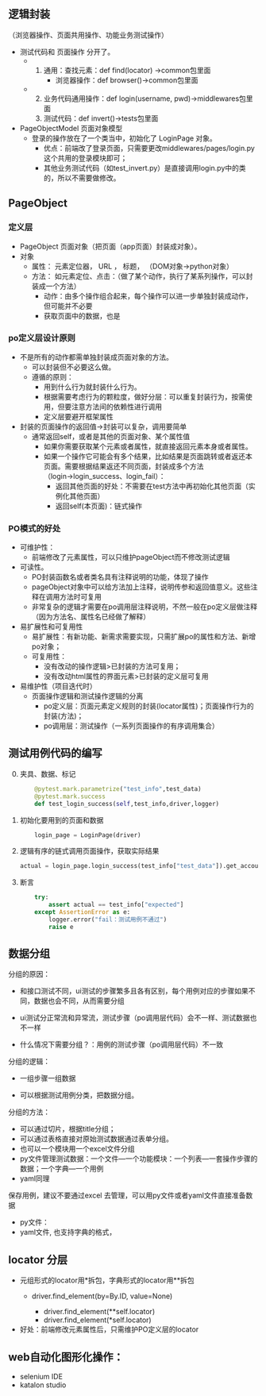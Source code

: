 ## 逻辑封装

（浏览器操作、页面共用操作、功能业务测试操作）

- 测试代码和   页面操作 分开了。
  - 1. 通用：查找元素：def find(locator) →common包里面
       - 浏览器操作：def browser()→common包里面
  - 2. 业务代码通用操作：def login(username, pwd)→middlewares包里面
    3. 测试代码：def invert()→tests包里面
- PageObjectModel   页面对象模型
  - 登录的操作放在了一个类当中，初始化了 LoginPage 对象。
    - 优点：前端改了登录页面，只需要更改middlewares/pages/login.py这个共用的登录模块即可；
    - 其他业务测试代码（如test_invert.py）是直接调用login.py中的类的，所以不需要做修改。

## PageObject

### 定义层
- PageObject 页面对象（把页面（app页面）封装成对象）。 
- 对象
    - 属性： 元素定位器， URL ， 标题， （DOM对象→python对象）
    - 方法： 如元素定位、点击：（做了某个动作，执行了某系列操作，可以封装成一个方法）
      - 动作：由多个操作组合起来，每个操作可以进一步单独封装成动作，但可能并不必要
      - 获取页面中的数据，也是


### po定义层设计原则
- 不是所有的动作都需单独封装成页面对象的方法。
    - 可以封装但不必要这么做。
    - 遵循的原则：
      - 用到什么行为就封装什么行为。
      - 根据需要考虑行为的颗粒度，做好分层：可以重复封装行为，按需使用，但要注意方法间的依赖性进行调用
      - 定义层要避开框架属性
- 封装的页面操作的返回值→封装可以复杂，调用要简单
    - 通常返回self，或者是其他的页面对象、某个属性值
        - 如果你需要获取某个元素或者属性，就直接返回元素本身或者属性。
        - 如果一个操作它可能会有多个结果，比如结果是页面跳转或者返还本页面。需要根据结果返还不同页面，封装成多个方法（login→login_success、login_fail）：
            - 返回其他页面的好处：不需要在test方法中再初始化其他页面（实例化其他页面）
            - 返回self(本页面)：链式操作

    
### PO模式的好处
- 可维护性：
  - 前端修改了元素属性，可以只维护pageObject而不修改测试逻辑
- 可读性。
  - PO封装函数名或者类名具有注释说明的功能，体现了操作
  - pageObject对象中可以给方法加上注释，说明传参和返回值意义。这些注释在调用方法时可复用
  - 非常复杂的逻辑才需要在po调用层注释说明，不然一般在po定义层做注释（因为方法名、属性名已经做了解释）
- 易扩展性和可复用性
  - 易扩展性：有新功能、新需求需要实现，只需扩展po的属性和方法、新增po对象；
  - 可复用性：
    - 没有改动的操作逻辑>已封装的方法可复用；
    - 没有改动html属性的界面元素>已封装的定义层可复用
- 易维护性（项目迭代时）
  - 页面操作逻辑和测试操作逻辑的分离
    - po定义层：页面元素定义规则的封装(locator属性)；页面操作行为的封装(方法)；
    - po调用层：测试操作（一系列页面操作的有序调用集合）

## 测试用例代码的编写
0. 夹具、数据、标记

	```python
		@pytest.mark.parametrize("test_info",test_data)
		@pytest.mark.success
		def test_login_success(self,test_info,driver,logger)
	```
1. 初始化要用到的页面和数据

	```python
		login_page = LoginPage(driver)
	```

2. 逻辑有序的链式调用页面操作，获取实际结果

    ```python
	actual = login_page.login_success(test_info["test_data"]).get_account_name()
    ```
    
3. 断言

	```python
		try:
			assert actual == test_info["expected"]
		except AssertionError as e:
			logger.error("fail：测试用例不通过")   
			raise e
	```


## 数据分组
分组的原因：

- 和接口测试不同，ui测试的步骤繁多且各有区别，每个用例对应的步骤如果不同，数据也会不同，从而需要分组
- ui测试分正常流和异常流，测试步骤（po调用层代码）会不一样、测试数据也不一样

- 什么情况下需要分组？：用例的测试步骤（po调用层代码）不一致
  

分组的逻辑：
  - 一组步骤一组数据
  
  - 可以根据测试用例分类，把数据分组。

分组的方法：
  - 可以通过切片，根据title分组；
  - 可以通过表格直接对原始测试数据通过表单分组。
  - 也可以一个模块用一个excel文件分组
  - py文件管理测试数据：一个文件—一个功能模块：一个列表—一套操作步骤的数据；一个字典—一个用例
  - yaml同理


保存用例，建议不要通过excel 去管理，可以用py文件或者yaml文件直接准备数据
- py文件：
- yaml文件, 也支持字典的格式，

## locator 分层

- 元组形式的locator用*拆包，字典形式的locator用**拆包
  - driver.find_element(by=By.ID, value=None)

    - driver.find_element(**self.locator)
    - driver.find_element(*self.locator)
- 好处：前端修改元素属性后，只需维护PO定义层的locator
  
    

## web自动化图形化操作：

- selenium IDE
- katalon studio

